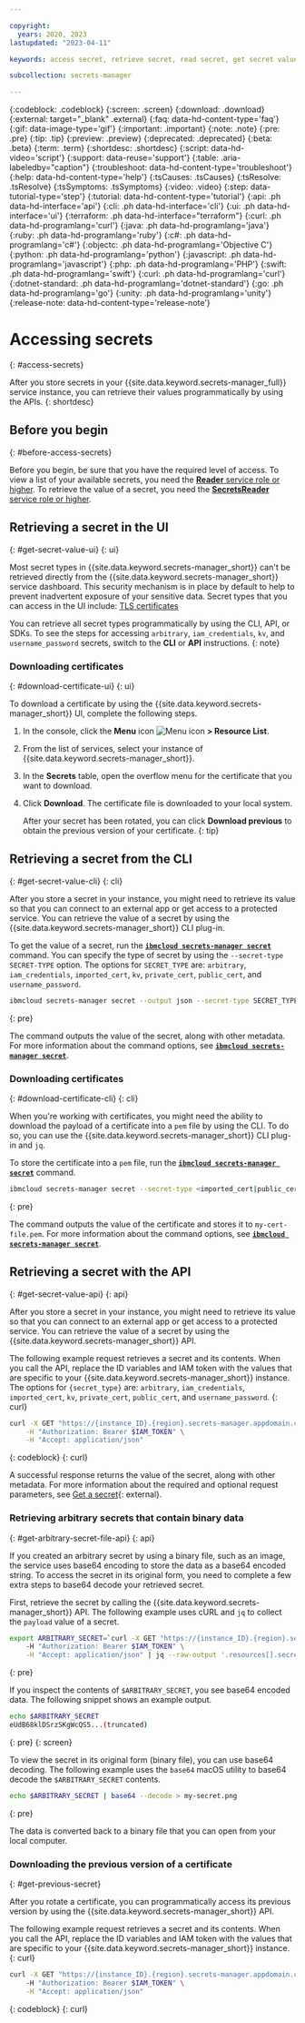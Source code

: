```yaml
---

copyright:
  years: 2020, 2023
lastupdated: "2023-04-11"

keywords: access secret, retrieve secret, read secret, get secret value, get secrets, view secrets, search secrets, read secrets, get secret value

subcollection: secrets-manager

---
```


{:codeblock: .codeblock}
{:screen: .screen}
{:download: .download}
{:external: target="_blank" .external}
{:faq: data-hd-content-type='faq'}
{:gif: data-image-type='gif'}
{:important: .important}
{:note: .note}
{:pre: .pre}
{:tip: .tip}
{:preview: .preview}
{:deprecated: .deprecated}
{:beta: .beta}
{:term: .term}
{:shortdesc: .shortdesc}
{:script: data-hd-video='script'}
{:support: data-reuse='support'}
{:table: .aria-labeledby="caption"}
{:troubleshoot: data-hd-content-type='troubleshoot'}
{:help: data-hd-content-type='help'}
{:tsCauses: .tsCauses}
{:tsResolve: .tsResolve}
{:tsSymptoms: .tsSymptoms}
{:video: .video}
{:step: data-tutorial-type='step'}
{:tutorial: data-hd-content-type='tutorial'}
{:api: .ph data-hd-interface='api'}
{:cli: .ph data-hd-interface='cli'}
{:ui: .ph data-hd-interface='ui'}
{:terraform: .ph data-hd-interface="terraform"}
{:curl: .ph data-hd-programlang='curl'}
{:java: .ph data-hd-programlang='java'}
{:ruby: .ph data-hd-programlang='ruby'}
{:c#: .ph data-hd-programlang='c#'}
{:objectc: .ph data-hd-programlang='Objective C'}
{:python: .ph data-hd-programlang='python'}
{:javascript: .ph data-hd-programlang='javascript'}
{:php: .ph data-hd-programlang='PHP'}
{:swift: .ph data-hd-programlang='swift'}
{:curl: .ph data-hd-programlang='curl'}
{:dotnet-standard: .ph data-hd-programlang='dotnet-standard'}
{:go: .ph data-hd-programlang='go'}
{:unity: .ph data-hd-programlang='unity'}
{:release-note: data-hd-content-type='release-note'}

# Accessing secrets
{: #access-secrets}

After you store secrets in your {{site.data.keyword.secrets-manager_full}} service instance, you can retrieve their values programmatically by using the APIs.
{: shortdesc}

## Before you begin
{: #before-access-secrets}

Before you begin, be sure that you have the required level of access. To view a list of your available secrets, you need the [**Reader** service role or higher](/docs/secrets-manager?topic=secrets-manager-iam). To retrieve the value of a secret, you need the [**SecretsReader** service role or higher](/docs/secrets-manager?topic=secrets-manager-iam).

## Retrieving a secret in the UI
{: #get-secret-value-ui}
{: ui}

Most secret types in {{site.data.keyword.secrets-manager_short}} can't be retrieved directly from the {{site.data.keyword.secrets-manager_short}} service dashboard. This security mechanism is in place by default to help to prevent inadvertent exposure of your sensitive data. Secret types that you can access in the UI include: [TLS certificates](#download-certificate-ui)

You can retrieve all secret types programmatically by using the CLI, API, or SDKs. To see the steps for accessing `arbitrary`, `iam_credentials`, `kv`, and `username_password` secrets, switch to the **CLI** or **API**  instructions.
{: note}


### Downloading certificates
{: #download-certificate-ui}
{: ui}

To download a certificate by using the {{site.data.keyword.secrets-manager_short}} UI, complete the following steps.

1. In the console, click the **Menu** icon ![Menu icon](../icons/icon_hamburger.svg) **> Resource List**.
2. From the list of services, select your instance of {{site.data.keyword.secrets-manager_short}}.
3. In the **Secrets** table, open the overflow menu for the certificate that you want to download.
4. Click **Download**. The certificate file is downloaded to your local system.

    After your secret has been rotated, you can click **Download previous** to obtain the previous version of your certificate. 
    {: tip}


## Retrieving a secret from the CLI
{: #get-secret-value-cli}
{: cli}

After you store a secret in your instance, you might need to retrieve its value so that you can connect to an external app or get access to a protected service. You can retrieve the value of a secret by using the {{site.data.keyword.secrets-manager_short}} CLI plug-in.

To get the value of a secret, run the [**`ibmcloud secrets-manager secret`**](/docs/secrets-manager?topic=secrets-manager-cli-plugin-secrets-manager-cli#secrets-manager-cli-secret-command) command. You can specify the type of secret by using the `--secret-type SECRET-TYPE` option. The options for `SECRET_TYPE` are: `arbitrary`, `iam_credentials`, `imported_cert`, `kv`, `private_cert`, `public_cert`, and `username_password`.

```sh
ibmcloud secrets-manager secret --output json --secret-type SECRET_TYPE --id SECRET_ID --service-url https://<instance_id>.<region>.secrets-manager.appdomain.cloud
```
{: pre}



The command outputs the value of the secret, along with other metadata. For more information about the command options, see [**`ibmcloud secrets-manager secret`**](/docs/secrets-manager?topic=secrets-manager-cli-plugin-secrets-manager-cli#secrets-manager-cli-secret-command).


### Downloading certificates
{: #download-certificate-cli}
{: cli}

When you're working with certificates, you might need the ability to download the payload of a certificate into a `pem` file by using the CLI. To do so, you can use the {{site.data.keyword.secrets-manager_short}} CLI plug-in and `jq`.

To store the certificate into a `pem` file, run the [**`ibmcloud secrets-manager secret`**](/docs/secrets-manager?topic=secrets-manager-cli-plugin-secrets-manager-cli#secrets-manager-cli-secret-command) command.

```sh
ibmcloud secrets-manager secret --secret-type <imported_cert|public_cert> --id SECRET_ID --output json --service-url https://<instance_id>.<region>.secrets-manager.appdomain.cloud | jq -r '.resources[0].secret_data.certificate' | sed 's/\\n/\n/g' > my-cert-file.pem 
```
{: pre}



The command outputs the value of the certificate and stores it to `my-cert-file.pem`. For more information about the command options, see [**`ibmcloud secrets-manager secret`**](/docs/secrets-manager?topic=secrets-manager-cli-plugin-secrets-manager-cli#secrets-manager-cli-secret-command).


## Retrieving a secret with the API
{: #get-secret-value-api}
{: api}

After you store a secret in your instance, you might need to retrieve its value so that you can connect to an external app or get access to a protected service. You can retrieve the value of a secret by using the {{site.data.keyword.secrets-manager_short}} API.

The following example request retrieves a secret and its contents. When you call the API, replace the ID variables and IAM token with the values that are specific to your {{site.data.keyword.secrets-manager_short}} instance. The options for `{secret_type}` are: `arbitrary`, `iam_credentials`, `imported_cert`, `kv`, `private_cert`, `public_cert`, and `username_password`.
{: curl}

```bash
curl -X GET "https://{instance_ID}.{region}.secrets-manager.appdomain.cloud/api/v1/secrets/{secret_type}/{id}" \
    -H "Authorization: Bearer $IAM_TOKEN" \
    -H "Accept: application/json"
```
{: codeblock}
{: curl}

A successful response returns the value of the secret, along with other metadata. For more information about the required and optional request parameters, see [Get a secret](/apidocs/secrets-manager#get-secret){: external}.


### Retrieving arbitrary secrets that contain binary data
{: #get-arbitrary-secret-file-api}
{: api}

If you created an arbitrary secret by using a binary file, such as an image, the service uses base64 encoding to store the data as a base64 encoded string. To access the secret in its original form, you need to complete a few extra steps to base64 decode your retrieved secret.

First, retrieve the secret by calling the {{site.data.keyword.secrets-manager_short}} API. The following example uses cURL and  `jq` to collect the `payload` value of a secret.



```bash
export ARBITRARY_SECRET=`curl -X GET "https://{instance_ID}.{region}.secrets-manager.appdomain.cloud/api/v1/secrets/arbitrary/{id}"
    -H "Authorization: Bearer $IAM_TOKEN" \
    -H "Accept: application/json" | jq --raw-output '.resources[].secret_data.payload | sub(".*,"; "")'`
```
{: pre}



If you inspect the contents of `$ARBITRARY_SECRET`, you see base64 encoded data. The following snippet shows an example output.

```bash
echo $ARBITRARY_SECRET
eUdB68klDSrzSKgWcQS5...(truncated)
```
{: pre}
{: screen}

To view the secret in its original form (binary file), you can use base64 decoding. The following example uses the `base64` macOS utility to base64 decode the `$ARBITRARY_SECRET` contents.

```bash
echo $ARBITRARY_SECRET | base64 --decode > my-secret.png
```
{: pre}

The data is converted back to a binary file that you can open from your local computer.


### Downloading the previous version of a certificate
{: #get-previous-secret}

After you rotate a certificate, you can programmatically access its previous version by using the {{site.data.keyword.secrets-manager_short}} API.

The following example request retrieves a secret and its contents. When you call the API, replace the ID variables and IAM token with the values that are specific to your {{site.data.keyword.secrets-manager_short}} instance.
{: curl}



```bash
curl -X GET "https://{instance_ID}.{region}.secrets-manager.appdomain.cloud/api/v1/secrets/import_cert/{id}/versions/previous"
    -H "Authorization: Bearer $IAM_TOKEN" \
    -H "Accept: application/json"
```
{: codeblock}
{: curl}


